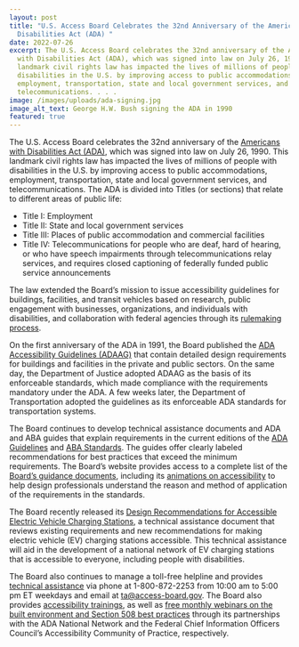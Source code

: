 ```yaml
---
layout: post
title: "U.S. Access Board Celebrates the 32nd Anniversary of the Americans with
  Disabilities Act (ADA) "
date: 2022-07-26
excerpt: The U.S. Access Board celebrates the 32nd anniversary of the Americans
  with Disabilities Act (ADA), which was signed into law on July 26, 1990. This
  landmark civil rights law has impacted the lives of millions of people with
  disabilities in the U.S. by improving access to public accommodations,
  employment, transportation, state and local government services, and
  telecommunications. . . .
image: /images/uploads/ada-signing.jpg
image_alt_text: George H.W. Bush signing the ADA in 1990
featured: true
---
```

The U.S. Access Board celebrates the 32nd anniversary of the [Americans with Disabilities Act (ADA)](https://www.access-board.gov/law/ada.html), which was signed into law on July 26, 1990. This landmark civil rights law has impacted the lives of millions of people with disabilities in the U.S. by improving access to public accommodations, employment, transportation, state and local government services, and telecommunications. The ADA is divided into Titles (or sections) that relate to different areas of public life: 

* Title I: Employment  
* Title II: State and local government services  
* Title III: Places of public accommodation and commercial facilities  
* Title IV: Telecommunications for people who are deaf, hard of hearing, or who have speech impairments through telecommunications relay services, and requires closed captioning of federally funded public service announcements 

The law extended the Board’s mission to issue accessibility guidelines for buildings, facilities, and transit vehicles based on research, public engagement with businesses, organizations, and individuals with disabilities, and collaboration with federal agencies through its [rulemaking process](https://www.access-board.gov/about/rulemaking.html). 

On the first anniversary of the ADA in 1991, the Board published the [ADA Accessibility Guidelines (ADAAG)](https://www.access-board.gov/adaag-1991-2002.html) that contain detailed design requirements for buildings and facilities in the private and public sectors. On the same day, the Department of Justice adopted ADAAG as the basis of its enforceable standards, which made compliance with the requirements mandatory under the ADA. A few weeks later, the Department of Transportation adopted the guidelines as its enforceable ADA standards for transportation systems. 

The Board continues to develop technical assistance documents and ADA and ABA guides that explain requirements in the current editions of the [ADA Guidelines](https://www.access-board.gov/ada/) and [ABA Standards](https://www.access-board.gov/aba/). The guides offer clearly labeled recommendations for best practices that exceed the minimum requirements. The Board’s website provides access to a complete list of the [Board’s guidance documents](https://www.access-board.gov/guidance.html), including its [animations on accessibility](https://www.access-board.gov/ada/guides/animations/) to help design professionals understand the reason and method of application of the requirements in the standards.  

The Board recently released its [Design Recommendations for Accessible Electric Vehicle Charging Stations](https://www.access-board.gov/ta/tad/ev/), a technical assistance document that reviews existing requirements and new recommendations for making electric vehicle (EV) charging stations accessible. This technical assistance will aid in the development of a national network of EV charging stations that is accessible to everyone, including people with disabilities. 

The Board also continues to manage a toll-free helpline and provides [technical assistance](https://www.access-board.gov/ta/) via phone at 1-800-872-2253 from 10:00 am to 5:00 pm ET weekdays and email at [ta@access-board.gov](mailto:ta@access-board.gov). The Board also provides [accessibility trainings](https://www.access-board.gov/webinars/training.html), as well as [free monthly webinars on the built environment and Section 508 best practices](https://www.access-board.gov/webinars/) through its partnerships with the ADA National Network and the Federal Chief Information Officers Council’s Accessibility Community of Practice, respectively.